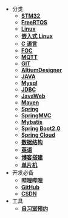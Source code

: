 - 分类
  - [**STM32**](/docs/STM32/STM32.md)         <!-- {docsify-ignore} -->
  - [**FreeRTOS**](/docs/FreeRTOS/FreeRTOS.md)
  - [**Linux**](/docs/linux/linux.md)
  - [**嵌入式 Linux**](/docs/linux开发/linux开发.md)
  - [**C 语言**](/docs/C/c.md)
  - [**FOC**](/docs/FOC/FOC.md)
  - [**MQTT**](/docs/MQTT/MQTT.md)
  - [**GIT**](/docs/Git/Git.md)
  - [**AltiumDesigner**](/docs/AltiumDesigner/AltiumDesigner.md)
  - [**JAVA**](/docs/java/java.md)
  - [**Mysql**](/docs/mysql/mysql.md)
  - [**JDBC**](/docs/jdbc/jdbc.md)
  - [**JavaWeb**](/docs/javaweb/javaweb.md)
  - [**Maven**](/docs/maven/maven.md)
  - [**Spring**](/docs/spring/spring.md)
  - [**SpringMVC**](/docs/springmvc/springmvc.md)
  - [**Mybatis**](/docs/mybatis/mybatis.md)
  - [**Spring Boot2.0**](/docs/springboot/springboot.md)
  - [**Spring Cloud**](/docs/springcloud/springclouddirectory.md)
  - [**数据结构**](/docs/数据结构/数据结构.md)
  - [**英语**](/docs/英语/英语目录.md)
  - [**博客搭建**](/docs/博客/博客.md)
  - [**单片机**](/docs/单片机/单片机.md)
- 开发必备
  - [**哔哩哔哩**](https://www.bilibili.com)
  - [**GitHub**](https://github.com/)
  - [**CSDN**](https://blog.csdn.net/)
- 工具
  - [**自习室预约**](/docs/其他/自习室.md)

